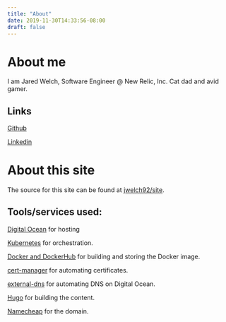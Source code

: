 ```yaml
---
title: "About"
date: 2019-11-30T14:33:56-08:00
draft: false
---
```


# About me

I am Jared Welch, Software Engineer @ New Relic, Inc. Cat dad and avid gamer.


## Links

[Github](https://github.com/jwelch92)

[Linkedin](https://www.linkedin.com/in/jared-welch-89965b1a/)


# About this site

The source for this site can be found at [jwelch92/site](https://github.com/jwelch92/site).

## Tools/services used:

[Digital Ocean](https://www.digitalocean.com/) for hosting

[Kubernetes](https://kubernetes.io/) for orchestration.

[Docker and DockerHub](https://hub.docker.com/) for building and storing the Docker image.

[cert-manager](https://cert-manager.io/) for automating certificates.

[external-dns](https://github.com/kubernetes-sigs/external-dns) for automating DNS on Digital Ocean.

[Hugo](https://gohugo.io/) for building the content.

[Namecheap](https://www.namecheap.com/) for the domain.